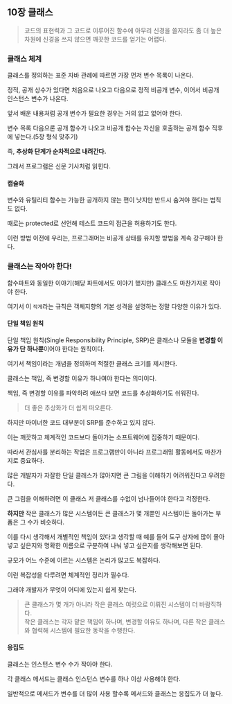 ## 10장 클래스

> 코드의 표현력과 그 코드로 이루어진 함수에 아무리 신경을 쓸지라도 좀 더 높은 차원에 신경을 쓰지 않으면 깨끗한 코드를 얻기는 어렵다.

### 클래스 체계

클래스를 정의하는 표준 자바 관례에 따르면 가장 먼저 변수 목록이 나온다.

정적, 공개 상수가 있다면 처음으로 나오고 다음으로 정적 비공개 변수, 이어서 비공개 인스턴스 변수가 나온다.

앞서 배운 내용처럼 공개 변수가 필요한 경우는 거의 없고 없어야 한다.

변수 목록 다음으론 공개 함수가 나오고 비공개 함수는 자신을 호출하는 공개 함수 직후에 넣는다.(5장 형식 맞추기)

즉, **추상화 단계가 순차적으로 내려간다.**  

그래서 프로그램은 신문 기사처럼 읽힌다.

#### 캡슐화

변수와 유틸리티 함수는 가능한 공개하지 않는 편이 낫지만 반드시 숨겨야 한다는 법칙도 없다.

때로는 protected로 선언해 테스트 코드의 접근을 허용하기도 한다.

이런 방법 이전에 우리는, 프로그래머는 비공개 상태를 유지할 방법을 계속 강구해야 한다.

### 클래스는 작아야 한다!

함수파트와 동일한 이야기(해당 파트에서도 이야기 했지만) 클래스도 마찬가지로 작아야 한다.

여기서 이 `작게`라는 규칙은 객체지향의 기본 성격을 설명하는 정말 다양한 이유가 있다.

#### 단일 책임 원칙

단일 책임 원칙(Single Responsibility Principle, SRP)은 클래스나 모듈을 **변경할 이유가 단 하나뿐**이어야 한다는 원칙이다.  

여기서 책임이라는 개념을 정의하며 적절한 클래스 크기를 제시한다.

클래스는 책임, 즉 변경할 이유가 하나여야 한다는 의미이다.

책임, 즉 변경할 이유를 파악하려 애쓰다 보면 코드를 추상화하기도 쉬워진다.

> 더 좋은 추상화가 더 쉽게 떠오른다.

하지만 마이너한 코드 대부분이 SRP를 준수하고 있지 않다.

이는 깨끗하고 체계적인 코드보다 돌아가는 소프트웨어에 집중하기 때문이다.

따라서 관심사를 분리하는 작업은 프로그램만이 아니라 프로그래밍 활동에서도 마찬가지로 중요하다.

많은 개발자가 자잘한 단일 클래스가 많아지면 큰 그림을 이해하기 어려워진다고 우려한다.

큰 그림을 이해하려면 이 클래스 저 클래스를 수없이 넘나들어야 한다고 걱정한다.

**하지만** 작은 클래스가 많은 시스템이든 큰 클래스가 몇 개뿐인 시스템이든 돌아가는 부품은 그 수가 비슷하다.

이를 다시 생각해서 개별적인 책임이 있다고 생각할 때 예를 들어 도구 상자에 많이 몰아 넣고 싶은지와 명확한 이름으로 구분하여 나눠 넣고 싶은지를 생각해보면 된다.

규모가 어느 수준에 이르는 시스템은 논리가 많고도 복잡하다.

이런 복잡성을 다루려면 체계적인 정리가 필수다.

그래야 개발자가 무엇이 어디에 있는지 쉽게 찾는다.

> 큰 클래스가 몇 개가 아니라 작은 클래스 여럿으로 이뤄진 시스템이 더 바람직하다.  
> 작은 클래스는 각자 맡은 책임이 하나며, 변경할 이유도 하나며, 다른 작은 클래스와 협력해 시스템에 필요한 동작을 수행한다.

#### 응집도

클래스는 인스턴스 변수 수가 작아야 한다.  

각 클래스 메서드는 클래스 인스턴스 변수를 하나 이상 사용해야 한다.

일반적으로 메서드가 변수를 더 많이 사용 할수록 메서드와 클래스는 응집도가 더 높다.

